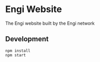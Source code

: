 # Engi Website

The Engi website built by the Engi network

## Development

```
npm install
npm start
```
